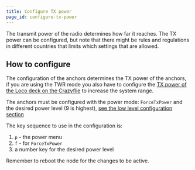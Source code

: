 ```yaml
---
title: Configure TX power
page_id: configure-tx-power
---
```


The transmit power of the radio determines how far it reaches. The TX power can be configured, but note that there
might be rules and regulations in different countries that limits which settings that are allowed.

## How to configure

The configuration of the anchors determines the TX power of the anchors, if you are using the TWR mode you also have
to configure the [TX power of the Loco deck on the Crazyflie](https://www.bitcraze.io/documentation/repository/crazyflie-firmware/master/userguides/configuration/loco_tx_power)
to increase the system range.

The anchors must be configured with the power mode: `ForceTxPower` and the desired power level (9 is highest),
[see the low level configuration section](/docs/development/anchor-low-level-config)

The key sequence to use in the configuration is:
1. `p` - the power menu
2. `f` - for `ForceTxPower`
3. a number key for the desired power level

Remember to reboot the node for the changes to be active.
